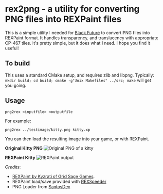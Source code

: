 # rex2png - a utility for converting PNG files into REXPaint files

This is a simple utility I needed for [Black Future](https://github.com/thebracket/bgame) to convert PNG files into REXPaint format.
It handles transparency, and translucency with appropriate CP-467 tiles. It's pretty simple, but it does what I need. I hope
you find it useful!

## To build

This uses a standard CMake setup, and requires zlib and libpng. Typically:
 `mkdir build; cd build; cmake -g"Unix Makefiles" ../src; make` 
will get you going.

## Usage

`png2rex <inputfile> <outputfile`

For example:

`png2rex ../testimage/kitty.png kitty.xp`

You can then load the resulting image into your game, or with REXPaint.

**Original Kitty PNG**
![Original PNG of a kitty](https://raw.githubusercontent.com/thebracket/png2rex/master/testimage/kitty.png)

**REXPaint Kitty**
![REXPaint output](https://raw.githubusercontent.com/thebracket/png2rex/master/testimage/Kitty-REX.png)

*Credits*: 
* [REXPaint by Kyzrati of Grid Sage Games](http://www.gridsagegames.com/rexpaint/).
* REXPaint load/save provided with [REXSpeeder](https://github.com/pyridine/REXSpeeder)
* PNG Loader from [SantosDev](http://santosdev.blogspot.com/2012/08/loading-png-image-with-libpng-1512-or.html)
